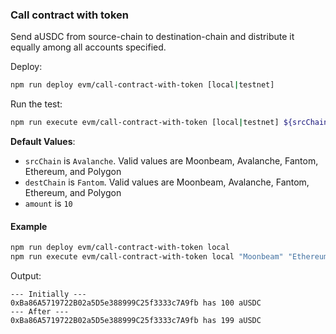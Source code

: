 ### Call contract with token

Send aUSDC from source-chain to destination-chain and distribute it equally among all accounts specified.

Deploy:

```bash
npm run deploy evm/call-contract-with-token [local|testnet]
```

Run the test:

```bash
npm run execute evm/call-contract-with-token [local|testnet] ${srcChain} ${destChain} ${amount} ${account} ${account2} ...
```

**Default Values**:

-   `srcChain` is `Avalanche`. Valid values are Moonbeam, Avalanche, Fantom, Ethereum, and Polygon
-   `destChain` is `Fantom`. Valid values are Moonbeam, Avalanche, Fantom, Ethereum, and Polygon
-   `amount` is `10`

#### Example

```bash
npm run deploy evm/call-contract-with-token local
npm run execute evm/call-contract-with-token local "Moonbeam" "Ethereum" 100 0xBa86A5719722B02a5D5e388999C25f3333c7A9fb
```

Output:

```
--- Initially ---
0xBa86A5719722B02a5D5e388999C25f3333c7A9fb has 100 aUSDC
--- After ---
0xBa86A5719722B02a5D5e388999C25f3333c7A9fb has 199 aUSDC
```
